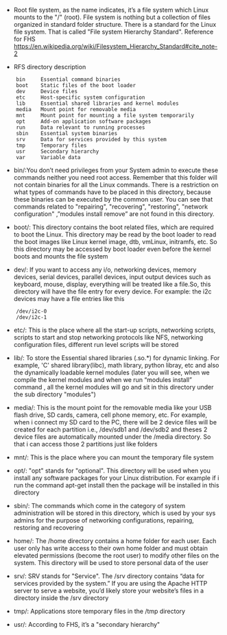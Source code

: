 * Root file system, as the name indicates, it’s a file system which Linux mounts to the "/" (root). File system is nothing but a collection of files organized in standard folder structure. There is a standard for the Linux file system. That is called "File system Hierarchy Standard". Reference for FHS https://en.wikipedia.org/wiki/Filesystem_Hierarchy_Standard#cite_note-2

* RFS directory description
```
    bin     Essential command binaries
    boot    Static files of the boot loader
    dev     Device files
    etc     Host-specific system configuration
    lib     Essential shared libraries and kernel modules
    media   Mount point for removable media
    mnt     Mount point for mounting a file system temporarily
    opt     Add-on application software packages
    run     Data relevant to running processes
    sbin    Essential system binaries
    srv     Data for services provided by this system
    tmp     Temporary files
    usr     Secondary hierarchy
    var     Variable data
```

* bin/:You don’t need privileges from your System admin to execute these commands neither you need root access. Remember that this folder will not contain binaries for all the Linux commands. There is a restriction on what types of commands have to be placed in this directory, because these binaries can be executed by the common user. You can see that commands related to "repairing", "recovering", "restoring", "network configuration" ,”modules install remove”  are not found in this directory.

* boot/: This directory contains the boot related files, which are required to boot the Linux. This directory may be read by the boot loader to read the boot images like Linux kernel image, dtb, vmLinux, initramfs, etc. So this directory may be accessed by boot loader even before the kernel boots and mounts the file system

* dev/: If you want to access any i/o, networking devices, memory devices, serial devices, parallel devices, input output devices such as keyboard, mouse, display, everything will be treated like a file.So, this directory will have the file entry for every device. For example: the i2c devices may have a file entries like this
```
    /dev/i2c-0
    /dev/i2c-1
```

* etc/: This is the place where all the start-up scripts, networking scripts, scripts to start and stop networking protocols like NFS, networking configuration files,  different run level scripts will be stored

* lib/: To store the Essential shared libraries (.so.*) for dynamic linking. For example, 'C' shared library(libc), math library, python libray, etc and also the dynamically loadable kernel modules (later you will see, when we compile the kernel modules and when we run “modules install” command , all the kernel modules will go and sit in this directory under the sub directory "modules")

* media/: This is the mount point for the removable media like your USB flash drive, SD cards, camera, cell phone memory, etc. For example, when i connect my SD card to the PC, there will be 2 device files will be created for each partition i.e., /dev/sdb1 and /dev/sdb2 and theses 2 device files are automatically mounted under the /media directory. So that i can access those 2 partitions just like folders

* mnt/: This is the place where you can mount the temporary file system

* opt/: "opt" stands for "optional". This directory will be used when you install any software packages for your Linux distribution. For example if i run the command apt-get install <some packages name> then the package will be installed in this directory

* sbin/: The commands which come in the category of system administration will be stored in this directory, which is used by your sys admins for the purpose of networking configurations, repairing, restoring and recovering

* home/: The /home directory contains a home folder for each user. Each user only has write access to their own home folder and must obtain elevated permissions (become the root user) to modify other files on the system. This directory will be used to store personal data of the user

* srv/: SRV stands for "Service". The /srv directory contains “data for services provided by the system.” If you are using the Apache HTTP server to serve a website, you’d likely store your website’s files in a directory inside the /srv directory

* tmp/: Applications store temporary files in the /tmp directory

* usr/: According to FHS, it’s a "secondary hierarchy"
